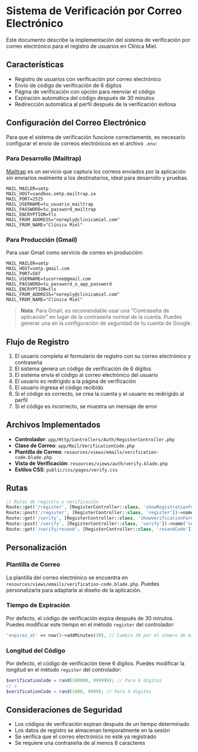 # Sistema de Verificación por Correo Electrónico

Este documento describe la implementación del sistema de verificación por correo electrónico para el registro de usuarios en Clínica Miel.

## Características

- Registro de usuarios con verificación por correo electrónico
- Envío de código de verificación de 6 dígitos
- Página de verificación con opción para reenviar el código
- Expiración automática del código después de 30 minutos
- Redirección automática al perfil después de la verificación exitosa

## Configuración del Correo Electrónico

Para que el sistema de verificación funcione correctamente, es necesario configurar el envío de correos electrónicos en el archivo `.env`:

### Para Desarrollo (Mailtrap)

[Mailtrap](https://mailtrap.io/) es un servicio que captura los correos enviados por la aplicación sin enviarlos realmente a los destinatarios, ideal para desarrollo y pruebas.

```
MAIL_MAILER=smtp
MAIL_HOST=sandbox.smtp.mailtrap.io
MAIL_PORT=2525
MAIL_USERNAME=tu_usuario_mailtrap
MAIL_PASSWORD=tu_password_mailtrap
MAIL_ENCRYPTION=tls
MAIL_FROM_ADDRESS="noreply@clinicamiel.com"
MAIL_FROM_NAME="Clínica Miel"
```

### Para Producción (Gmail)

Para usar Gmail como servicio de correo en producción:

```
MAIL_MAILER=smtp
MAIL_HOST=smtp.gmail.com
MAIL_PORT=587
MAIL_USERNAME=tucorreo@gmail.com
MAIL_PASSWORD=tu_password_o_app_password
MAIL_ENCRYPTION=tls
MAIL_FROM_ADDRESS="noreply@clinicamiel.com"
MAIL_FROM_NAME="Clínica Miel"
```

> **Nota**: Para Gmail, es recomendable usar una "Contraseña de aplicación" en lugar de la contraseña normal de la cuenta. Puedes generar una en la configuración de seguridad de tu cuenta de Google.

## Flujo de Registro

1. El usuario completa el formulario de registro con su correo electrónico y contraseña
2. El sistema genera un código de verificación de 6 dígitos
3. El sistema envía el código al correo electrónico del usuario
4. El usuario es redirigido a la página de verificación
5. El usuario ingresa el código recibido
6. Si el código es correcto, se crea la cuenta y el usuario es redirigido al perfil
7. Si el código es incorrecto, se muestra un mensaje de error

## Archivos Implementados

- **Controlador**: `app/Http/Controllers/Auth/RegisterController.php`
- **Clase de Correo**: `app/Mail/VerificationCode.php`
- **Plantilla de Correo**: `resources/views/emails/verification-code.blade.php`
- **Vista de Verificación**: `resources/views/auth/verify.blade.php`
- **Estilos CSS**: `public/css/pages/verify.css`

## Rutas

```php
// Rutas de registro y verificación
Route::get('/register', [RegisterController::class, 'showRegistrationForm'])->name('register');
Route::post('/register', [RegisterController::class, 'register'])->name('register.submit');
Route::get('/verify', [RegisterController::class, 'showVerificationForm'])->name('verification.show');
Route::post('/verify', [RegisterController::class, 'verify'])->name('verification.verify');
Route::get('/verify/resend', [RegisterController::class, 'resendCode'])->name('verification.resend');
```

## Personalización

### Plantilla de Correo

La plantilla del correo electrónico se encuentra en `resources/views/emails/verification-code.blade.php`. Puedes personalizarla para adaptarla al diseño de la aplicación.

### Tiempo de Expiración

Por defecto, el código de verificación expira después de 30 minutos. Puedes modificar este tiempo en el método `register` del controlador:

```php
'expires_at' => now()->addMinutes(30), // Cambia 30 por el número de minutos deseado
```

### Longitud del Código

Por defecto, el código de verificación tiene 6 dígitos. Puedes modificar la longitud en el método `register` del controlador:

```php
$verificationCode = rand(100000, 999999); // Para 6 dígitos
// o
$verificationCode = rand(1000, 9999); // Para 4 dígitos
```

## Consideraciones de Seguridad

- Los códigos de verificación expiran después de un tiempo determinado
- Los datos de registro se almacenan temporalmente en la sesión
- Se verifica que el correo electrónico no esté ya registrado
- Se requiere una contraseña de al menos 8 caracteres
